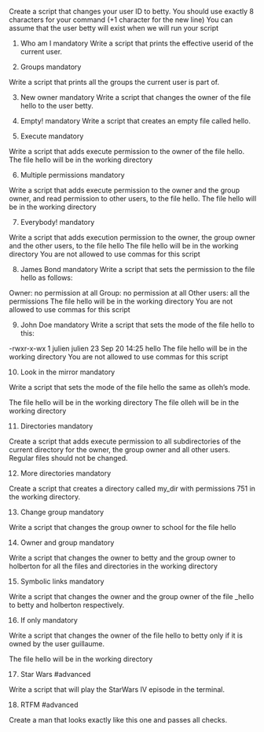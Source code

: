 Create a script that changes your user ID to betty.
You should use exactly 8 characters for your command (+1 character for the new line) You can assume that the user betty will exist when we will run your script

1. Who am I mandatory
Write a script that prints the effective userid of the current user.

 2. Groups mandatory

Write a script that prints all the groups the current user is part of. 

3. New owner mandatory
Write a script that changes the owner of the file hello to the user betty. 

4. Empty! mandatory
 Write a script that creates an empty file called hello.

5. Execute mandatory

Write a script that adds execute permission to the owner of the file hello.
 The file hello will be in the working directory 

6. Multiple permissions mandatory

Write a script that adds execute permission to the owner and the group owner, and read permission to other users, to the file hello.
The file hello will be in the working directory

7. Everybody! mandatory

 Write a script that adds execution permission to the owner, the group owner and the other users, to the file hello
The file hello will be in the working directory You are not allowed to use commas for this script 

8. James Bond mandatory
Write a script that sets the permission to the file hello as follows:

Owner: no permission at all Group: no permission at all Other users: all the permissions The file hello will be in the working directory You are not allowed to use commas for this script 

9. John Doe mandatory
Write a script that sets the mode of the file hello to this:

-rwxr-x-wx 1 julien julien 23 Sep 20 14:25 hello The file hello will be in the working directory You are not allowed to use commas for this script 

10. Look in the mirror mandatory

Write a script that sets the mode of the file hello the same as olleh’s mode.

The file hello will be in the working directory The file olleh will be in the working directory 

11. Directories mandatory

Create a script that adds execute permission to all subdirectories of the current directory for the owner, the group owner and all other users. Regular files should not be changed.

12. More directories mandatory

Create a script that creates a directory called my_dir with permissions 751 in the working directory.

 13. Change group mandatory

Write a script that changes the group owner to school for the file hello 

14. Owner and group mandatory

Write a script that changes the owner to betty and the group owner to holberton for all the files and directories in the working directory 

15. Symbolic links mandatory

Write a script that changes the owner and the group owner of the file _hello to betty and holberton respectively.

16. If only mandatory

Write a script that changes the owner of the file hello to betty only if it is owned by the user guillaume.

The file hello will be in the working directory 

17. Star Wars #advanced

Write a script that will play the StarWars IV episode in the terminal. 

18. RTFM #advanced

Create a man that looks exactly like this one and passes all checks.
